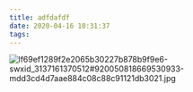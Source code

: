 ```yaml
---
title: adfdafdf
date: 2020-04-16 10:31:37
tags:
---
```

![lf69ef1289f2e2065b30227b878b9f9e6-swxid_3137161370512#920050818669530933-mdd3cd4d7aae884c08c88c91121db3021.jpg](https://i.loli.net/2020/04/16/MkHcRdZ8DmLWPbq.jpg)
```javascript
```